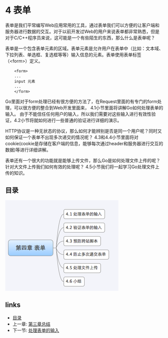 # 4 表单

表单是我们平常编写Web应用常用的工具，通过表单我们可以方便的让客户端和服务器进行数据的交互。对于以前开发过Web的用户来说表单都非常熟悉，但是对于C/C++程序员来说，这可能是一个有些陌生的东西，那么什么是表单呢？

表单是一个包含表单元素的区域。表单元素是允许用户在表单中（比如：文本域、下拉列表、单选框、复选框等等）输入信息的元素。表单使用表单标签（\<form\>）定义。
```
	<form>
	...
	input 元素
	...
	</form>
```

Go里面对于form处理已经有很方便的方法了，在Request里面的有专门的form处理，可以很方便的整合到Web开发里面来，
4.1小节里面将讲解Go如何处理表单的输入。
由于不能信任任何用户的输入，所以我们需要对这些输入进行有效性验证，4.2小节将就如何进行一些普通的验证进行详细的演示。

HTTP协议是一种无状态的协议，那么如何才能辨别是否是同一个用户呢？同时又如何保证一个表单不出现多次递交的情况呢？
4.3和4.4小节里面将对cookie(cookie是存储在客户端的信息，能够每次通过header和服务器进行交互的数据)等进行详细讲解。

表单还有一个很大的功能就是能够上传文件，那么Go是如何处理文件上传的呢？针对大文件上传我们如何有效的处理呢？
4.5小节我们将一起学习Go处理文件上传的知识。

## 目录
![](images/navi4.png?raw=true)

## links
   * [目录](<preface.md>)
   * 上一章: [第三章总结](<03.5.md>)
   * 下一节: [处理表单的输入](<04.1.md>)
